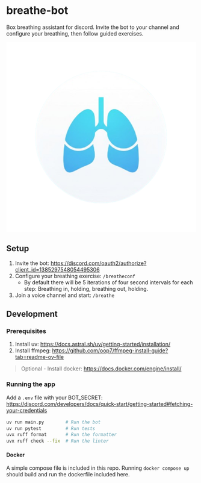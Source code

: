 # breathe-bot

Box breathing assistant for discord. Invite the bot to your channel and configure your breathing, then follow guided exercises.

![Logo](assets/logo.png?raw=true "Logo")

## Setup

1. Invite the bot: https://discord.com/oauth2/authorize?client_id=1385297548054495306
1. Configure your breathing exercise: `/breatheconf`
    * By default there will be 5 iterations of four second intervals for each step: Breathing in, holding, breathing out, holding.
1. Join a voice channel and start: `/breathe`

## Development

### Prerequisites
1. Install uv: https://docs.astral.sh/uv/getting-started/installation/
1. Install ffmpeg: https://github.com/oop7/ffmpeg-install-guide?tab=readme-ov-file

> Optional - Install docker: https://docs.docker.com/engine/install/

### Running the app

Add a `.env` file with your BOT_SECRET: https://discord.com/developers/docs/quick-start/getting-started#fetching-your-credentials

```bash
uv run main.py        # Run the bot
uv run pytest         # Run tests
uvx ruff format       # Run the formatter
uvx ruff check --fix  # Run the linter
```

#### Docker

A simple compose file is included in this repo. Running `docker compose up` should build and run the dockerfile included here.
